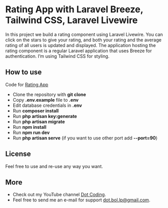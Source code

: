 # Rating App with Laravel Breeze, Tailwind CSS, Laravel Livewire

In this project we build a rating component using Laravel Livewire. You can click on the stars to give your rating, and both your rating and the average rating of all users is updated and displayed.
The application hosting the rating component is a regular Laravel application that uses Breeze for authentication. I’m using Tailwind CSS for styling.

## How to use

Code for [Rating App](https://www.youtube.com/watch?v=ztbo3wA432o)

- Clone the repository with __git clone__
- Copy __.env.example__ file to __.env__
- Edit database credentials in __.env__
- Run __composer install__
- Run __php artisan key:generate__
- Run __php artisan migrate__
- Run __npm install__
- Run __npm run dev__
- Run __php artisan serve__ (if you want to use other port add __--port=90__)

## License

Feel free to use and re-use any way you want.

## More

- Check out my YouTube channel [Dot Coding](https://www.youtube.com/channel/UCYobBTcVkUvIqQW3sSTGarg).
- Feel free to send me an e-mail for support [dot.bol.lp@gmail.com](mailto:dot.bol.lp@gmail.com).